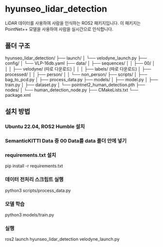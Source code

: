 # hyunseo_lidar_detection
LiDAR 데이터를 사용하여 사람을 인식하는 ROS2 패키지입니다. 
이 패키지는 PointNet++ 모델을 사용하여 사람을 실시간으로 인식합니다.

## 폴더 구조

hyunseo_lidar_detection/
├── launch/
│ └── velodyne_launch.py
├── config/
│ └── VLP-16db.yaml
├── data/
│ ├── sequences/
│ │ ├── 00/
│ │ │ ├── velodyne/ (따로 다운로드)
│ │ │ ├── labels/ (따로 다운로드)
│ ├── processed/
│ │ ├── person/
│ │ └── non_person/
├── scripts/
│ ├── bag_to_pcd.py
│ ├── process_data.py
├── models/
│ ├── model.py
│ ├── train.py
│ ├── dataset.py
│ └── pointnet2_human_detection.pth
├── nodes/
│ └── human_detection_node.py
├── CMakeLists.txt
└── package.xml

## 설치 방법

### Ubuntu 22.04, ROS2 Humble 설치

### SemanticKITTI Data 중 00 Data를 data 폴더 안에 넣기

### requirements.txt 설치
pip install -r requirements.txt

### 데이터 전처리 스크립트 실행
python3 scripts/process_data.py

### 모델 학습
python3 models/train.py

### 실행
ros2 launch hyunseo_lidar_detection velodyne_launch.py